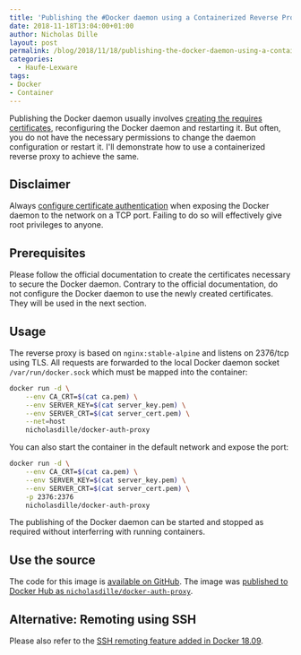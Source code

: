 ```yaml
---
title: 'Publishing the #Docker daemon using a Containerized Reverse Proxy'
date: 2018-11-18T13:04:00+01:00
author: Nicholas Dille
layout: post
permalink: /blog/2018/11/18/publishing-the-docker-daemon-using-a-containerized-reverse-proxy/
categories:
  - Haufe-Lexware
tags:
- Docker
- Container
---
```

Publishing the Docker daemon usually involves [creating the requires certificates](https://docs.docker.com/engine/security/https/), reconfiguring the Docker daemon and restarting it. But often, you do not have the necessary permissions to change the daemon configuration or restart it. I'll demonstrate how to use a containerized reverse proxy to achieve the same.<!--more-->

## Disclaimer

Always [configure certificate authentication](https://docs.docker.com/engine/security/https/) when exposing the Docker daemon to the network on a TCP port. Failing to do so will effectively give root privileges to anyone.

## Prerequisites

Please follow the official documentation to create the certificates necessary to secure the Docker daemon. Contrary to the official documentation, do not configure the Docker daemon to use the newly created certificates. They will be used in the next section.

## Usage

The reverse proxy is based on `nginx:stable-alpine` and listens on 2376/tcp using TLS. All requests are forwarded to the local Docker daemon socket `/var/run/docker.sock` which must be mapped into the container:

```bash
docker run -d \
    --env CA_CRT=$(cat ca.pem) \
    --env SERVER_KEY=$(cat server_key.pem) \
    --env SERVER_CRT=$(cat server_cert.pem) \
    --net=host
    nicholasdille/docker-auth-proxy
```

You can also start the container in the default network and expose the port:

```bash
docker run -d \
    --env CA_CRT=$(cat ca.pem) \
    --env SERVER_KEY=$(cat server_key.pem) \
    --env SERVER_CRT=$(cat server_cert.pem) \
    -p 2376:2376
    nicholasdille/docker-auth-proxy
```

The publishing of the Docker daemon can be started and stopped as required without interferring with running containers.

## Use the source

The code for this image is [available on GitHub](https://github.com/nicholasdille/docker-auth-proxy). The image was [published to Docker Hub as `nicholasdille/docker-auth-proxy`](https://hub.docker.com/r/nicholasdille/docker-auth-proxy/).

## Alternative: Remoting using SSH

Please also refer to the [SSH remoting feature added in Docker 18.09](https://docs.docker.com/engine/release-notes/#1809).